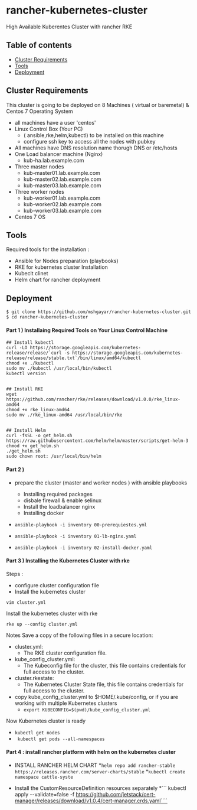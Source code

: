 # rancher-kubernetes-cluster
High Available Kuberentes Cluster with rancher RKE

## Table of contents
* [Cluster Requirements](#cluster-requirements)
* [Tools](#tools)
* [Deployment](#deployment)

## Cluster Requirements
This cluster is going to be deployed on 8 Machines ( virtual or baremetal) & Centos 7 Operating System
* all machines have a user 'centos' 
* Linux Control Box (Your PC)
	-	( ansible,rke,helm,kubectl) to be installed on this machine
	-	configure ssh key to access all the nodes with pubkey
* All machines have DNS resolution name thorugh DNS or /etc/hosts
* One Load balancer machine (Nginx)
	-	kub-ha.lab.example.com
* Three master nodes
	- kub-master01.lab.example.com
	- kub-master02.lab.example.com
	- kub-master03.lab.example.com
* Three worker nodes
	-	kub-worker01.lab.example.com
	-	kub-worker02.lab.example.com
	-	kub-worker03.lab.example.com
* Centos 7 OS
	
## Tools
Required tools for the installation :
* Ansible for Nodes preparation (playbooks)
* RKE for kubernetes cluster Installation
* Kubeclt clinet
* Helm chart for rancher deployment
	
## Deployment

```
$ git clone https://github.com/mshgayar/rancher-kubernetes-cluster.git
$ cd rancher-kubernetes-cluster
```

#### Part 1 ) Installaing Required Tools on Your Linux Control Machine
```
## Install kubectl
curl -LO https://storage.googleapis.com/kubernetes-release/release/`curl -s https://storage.googleapis.com/kubernetes-release/release/stable.txt`/bin/linux/amd64/kubectl
chmod +x ./kubectl
sudo mv ./kubectl /usr/local/bin/kubectl
kubectl version


## Install RKE
wget https://github.com/rancher/rke/releases/download/v1.0.0/rke_linux-amd64
chmod +x rke_linux-amd64
sudo mv ./rke_linux-amd64 /usr/local/bin/rke


## Install Helm
curl -fsSL -o get_helm.sh https://raw.githubusercontent.com/helm/helm/master/scripts/get-helm-3
chmod +x get_helm.sh
./get_helm.sh
sudo chown root: /usr/local/bin/helm
```

#### Part 2 )
* prepare the cluster (master and worker nodes ) with ansible playbooks
	-	Installing required packages
	-	disbale firewall & enable selinux
	-	Install the loadbalancer nginx
	-	Installing docker
		
*	```ansible-playbook -i inventory 00-prerequiestes.yml ```
*	```ansible-playbook -i inventory 01-lb-nginx.yaml ```
*	```ansible-playbook -i inventory 02-install-docker.yaml ```


#### Part 3 ) Installing the Kubernetes Cluster with rke
Steps :
* configure cluster configuration file 
* Install the kubernetes cluster

```vim cluster.yml ```
    
Install the kubernetes cluster with rke
```
rke up --config cluster.yml
```
Notes
Save a copy of the following files in a secure location:
 - cluster.yml: 
 	- 	The RKE cluster configuration file.
 - kube_config_cluster.yml: 
 	- 	The Kubeconfig file for the cluster, this file contains credentials for full access to the cluster.
 - cluster.rkestate: 
 	- 	The Kubernetes Cluster State file, this file contains credentials for full access to the cluster.
 - copy kube_config_cluster.yml to $HOME/.kube/config, or if you are working with multiple Kubernetes clusters
	-	``` export KUBECONFIG=$(pwd)/kube_config_cluster.yml ```

Now Kubernetes cluster is ready 
* ``` kubectl get nodes ```
* ``` kubectl get pods --all-namespaces```

#### Part 4 : install rancher platform with helm on the kubernetes cluster
* INSTALL RANCHER HELM CHART
*``` helm repo add rancher-stable https://releases.rancher.com/server-charts/stable ```
*``` kubectl create namespace cattle-syste ```

*  Install the CustomResourceDefinition resources separately
*``` kubectl apply --validate=false -f https://github.com/jetstack/cert-manager/releases/download/v1.0.4/cert-manager.crds.yaml````
